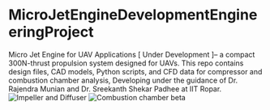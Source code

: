 # MicroJetEngineDevelopmentEngineeringProject
Micro Jet Engine for UAV Applications [ Under Development ]– a compact 300N-thrust propulsion system designed for UAVs. This repo contains design files, CAD models, Python scripts, and CFD data for compressor and combustion chamber analysis, Developing under the guidance of Dr. Rajendra Munian and Dr. Sreekanth Shekar Padhee at IIT Ropar.
![Impeller and Diffuser](https://github.com/user-attachments/assets/ea8c1a8a-cf2d-4d52-9370-e0b70c95f34d)
![Combustion chamber beta](https://github.com/user-attachments/assets/8b681bc0-9e4a-4ed6-88a5-450e8c5a586b)
